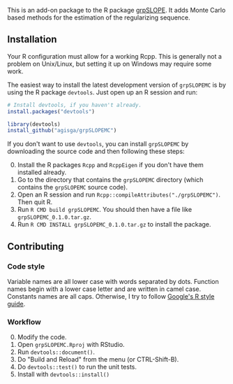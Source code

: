 This is an add-on package to the R package [grpSLOPE](https://cran.r-project.org/package=grpSLOPE). It adds Monte Carlo based methods for the estimation of the regularizing sequence.

## Installation

Your R configuration must allow for a working Rcpp. This is generally not a problem on Unix/Linux, but setting it up on Windows may require some work.

The easiest way to install the latest development version of `grpSLOPEMC` is by using the R package `devtools`. Just open up an R session and run:

```R
# Install devtools, if you haven't already.
install.packages("devtools")

library(devtools)
install_github("agisga/grpSLOPEMC")
```

If you don't want to use `devtools`, you can install `grpSLOPEMC` by downloading the source code and then following these steps:

0. Install the R packages `Rcpp` and `RcppEigen` if you don't have them installed already.
1. Go to the directory that contains the `grpSLOPEMC` directory (which contains the `grpSLOPEMC` source code).
2. Open an R session and run `Rcpp::compileAttributes("./grpSLOPEMC")`. Then quit R.
3. Run `R CMD build grpSLOPEMC`. You should then have a file like `grpSLOPEMC_0.1.0.tar.gz`.
4. Run `R CMD INSTALL grpSLOPEMC_0.1.0.tar.gz` to install the package.

## Contributing

### Code style

Variable names are all lower case with words separated by dots.
Function names begin with a lower case letter and are written in camel case.
Constants names are all caps.
Otherwise, I try to follow [Google's R style guide](https://google.github.io/styleguide/Rguide.xml).

### Workflow

0. Modify the code.
1. Open `grpSLOPEMC.Rproj` with RStudio.
2. Run `devtools::document()`.
3. Do "Build and Reload" from the menu (or CTRL-Shift-B).
4. Do `devtools::test()` to run the unit tests.
5. Install with `devtools::install()`
